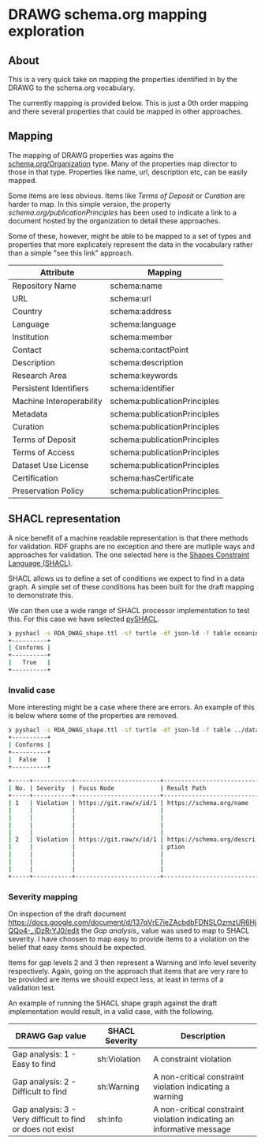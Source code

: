 # DRAWG schema.org mapping exploration

## About

This is a very quick take on mapping the properties identified in by the DRAWG
to the schema.org vocabulary.  

The currently mapping is provided below.  This is just a 0th order mapping and there
several properties that could be mapped in other approaches. 

## Mapping 

The mapping of DRAWG properties was agains the [schema.org/Organization](https://schema.org/Organization)
type.  Many of the properties map director to those in that type.  Properties like
name, url, description etc, can be easily mapped.  

Some items are less obvious.  Items like _Terms of Deposit_ or _Curation_ are harder to 
map.  In this simple version, the property _schema.org/publicationPrinciples_ has been 
used to indicate a link to a document hosted by the organization to detail these
approaches.

Some of these, however, might be able to be mapped to a set of types 
and properties that more explicately represent the data in the vocabulary
rather than a simple "see this link" approach.



| Attribute               | Mapping |
|------------------------|---------|
| Repository Name        | schema:name                  |
| URL                    | schema:url                   |
| Country                | schema:address               |
| Language               | schema:language              |
| Institution            | schema:member                |
| Contact                | schema:contactPoint          |
| Description            | schema:description           |
| Research Area          | schema:keywords              |
| Persistent Identifiers | schema:identifier            |
| Machine Interoperability| schema:publicationPrinciples |
| Metadata               | schema:publicationPrinciples |
| Curation               | schema:publicationPrinciples |
| Terms of Deposit       | schema:publicationPrinciples |
| Terms of Access        | schema:publicationPrinciples |
| Dataset Use License    | schema:publicationPrinciples |
| Certification          | schema:hasCertificate        |
| Preservation Policy    | schema:publicationPrinciples |



## SHACL representation

A nice benefit of a machine readable representation is that there methods 
for validation.  RDF graphs are no exception and there are mutliple ways and approaches
for validation. The one selected here is the [Shapes Constraint Language (SHACL)](https://www.w3.org/TR/shacl/).

SHACL allows us to define a set of conditions we expect to find in a data graph. A simple 
set of these conditions has been built for the draft mapping to demonstrate this.

We can then use a wide range of SHACL processor implementation to test this. For this case
we have selected [pySHACL](https://github.com/RDFLib/pySHACL).


```bash
❯ pyshacl -s RDA_DWAG_shape.ttl -sf turtle -df json-ld -f table oceaninfohub.json
+----------+
| Conforms |
+----------+
|   True   |
+----------+
```

### Invalid case

More interesting might be a case where there are errors.   An example of this is below
where some of the properties are removed. 



```bash
❯ pyshacl -s RDA_DWAG_shape.ttl -sf turtle -df json-ld -f table ../dataGraphs/thematics/expinst/instances/oceaninfohubBAD.json
+----------+
| Conforms |
+----------+
|  False   |
+----------+

+-----+-----------+------------------------+---------------------------+---------------------------+---------------------------+---------------------------+-------+
| No. | Severity  | Focus Node             | Result Path               | Message                   | Component                 | Shape                     | Value |
+-----+-----------+------------------------+---------------------------+---------------------------+---------------------------+---------------------------+-------+
| 1   | Violation | https://git.raw/x/id/1 | https://schema.org/name   | Name is required          | MinCountConstraintCompone | https://oceans.collaboriu | -     |
|     |           |                        |                           |                           | nt                        | m.io/voc/validation/1.0.1 |       |
|     |           |                        |                           |                           |                           | /shacl#nameResourceProper |       |
|     |           |                        |                           |                           |                           | ty                        |       |
|     |           |                        |                           |                           |                           |                           |       |
| 2   | Violation | https://git.raw/x/id/1 | https://schema.org/descri | Resource must have a desc | MinCountConstraintCompone | https://oceans.collaboriu | -     |
|     |           |                        | ption                     | ription                   | nt                        | m.io/voc/validation/1.0.1 |       |
|     |           |                        |                           |                           |                           | /shacl#descriptionResourc |       |
|     |           |                        |                           |                           |                           | eProperty                 |       |
|     |           |                        |                           |                           |                           |                           |       |
+-----+-----------+------------------------+---------------------------+---------------------------+---------------------------+---------------------------+-------+%
```



### Severity mapping

On inspection of the draft document https://docs.google.com/document/d/137qVrE7ieZAcbdbFDNSLOzmzUR6HjQQo4-_jDzRrYJ0/edit 
the _Gap analysis__ value was used to map to SHACL severity.  I have choosen to map easy to provide
items to a violation on the belief that easy items should be expected.  

Items for gap levels 2 and 3 then represent a Warning and Info level severity respectively.  Again, 
going on the approach that items that are very rare to be provided are items we should expect less, at least in 
terms of a validation test.  

An example of running the SHACL shape graph against the draft implementation would result, in a valid case,
with the following. 


| DRAWG Gap value                                | SHACL Severity |  Description |
|------------------------------------------------|----------------|----------------|
| Gap analysis: 1 - Easy to find                 |  sh:Violation  |	A constraint violation |
| Gap analysis: 2 - Difficult to find            |  sh:Warning    | A non-critical constraint violation indicating a warning |
| Gap analysis: 3 - Very difficult to find or does not exist  |  sh:Info |	A non-critical constraint violation indicating an informative message |



